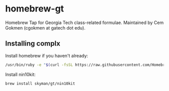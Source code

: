 # homebrew-gt
Homebrew Tap for Georgia Tech class-related formulae. Maintained by Cem Gokmen (cgokmen at gatech dot edu).

## Installing complx
Install homebrew if you haven't already:
```bash
/usr/bin/ruby -e "$(curl -fsSL https://raw.githubusercontent.com/Homebrew/install/master/install)"
```

Install nin10kit:
```bash
brew install skyman/gt/nin10kit
```
